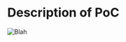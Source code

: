 # Description of PoC
![Blah](https://raw.githubusercontent.com/YASH-CALM/CognitiveSearchPoC/CogSearchSimpleDFD.png)
